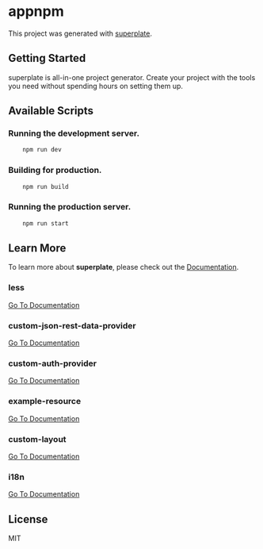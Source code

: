 # appnpm


This project was generated with [superplate](https://github.com/pankod/superplate).

## Getting Started

superplate is all-in-one project generator. Create your project with the tools you need without spending hours on setting them up.

## Available Scripts

### Running the development server.

```bash
    npm run dev
```

### Building for production.

```bash
    npm run build
```

### Running the production server.

```bash
    npm run start
```

## Learn More

To learn more about **superplate**, please check out the [Documentation](https://github.com/pankod/superplate).


### **less**



[Go To Documentation]()


### **custom-json-rest-data-provider**



[Go To Documentation]()


### **custom-auth-provider**



[Go To Documentation]()


### **example-resource**



[Go To Documentation]()


### **custom-layout**



[Go To Documentation]()


### **i18n**



[Go To Documentation]()



## License

MIT
